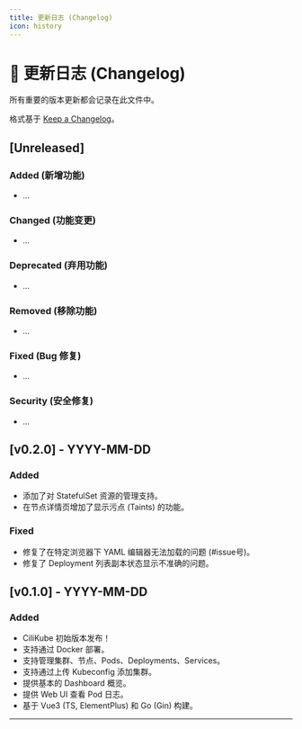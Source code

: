 ```yaml
---
title: 更新日志 (Changelog)
icon: history
---
```


# 📜 更新日志 (Changelog)

所有重要的版本更新都会记录在此文件中。

格式基于 [Keep a Changelog](https://keepachangelog.com/en/1.0.0/)。

## [Unreleased]

### Added (新增功能)
- ...

### Changed (功能变更)
- ...

### Deprecated (弃用功能)
- ...

### Removed (移除功能)
- ...

### Fixed (Bug 修复)
- ...

### Security (安全修复)
- ...

## [v0.2.0] - YYYY-MM-DD

### Added
- 添加了对 StatefulSet 资源的管理支持。
- 在节点详情页增加了显示污点 (Taints) 的功能。

### Fixed
- 修复了在特定浏览器下 YAML 编辑器无法加载的问题 (#issue号)。
- 修复了 Deployment 列表副本状态显示不准确的问题。

## [v0.1.0] - YYYY-MM-DD

### Added
- CiliKube 初始版本发布！
- 支持通过 Docker 部署。
- 支持管理集群、节点、Pods、Deployments、Services。
- 支持通过上传 Kubeconfig 添加集群。
- 提供基本的 Dashboard 概览。
- 提供 Web UI 查看 Pod 日志。
- 基于 Vue3 (TS, ElementPlus) 和 Go (Gin) 构建。

---


